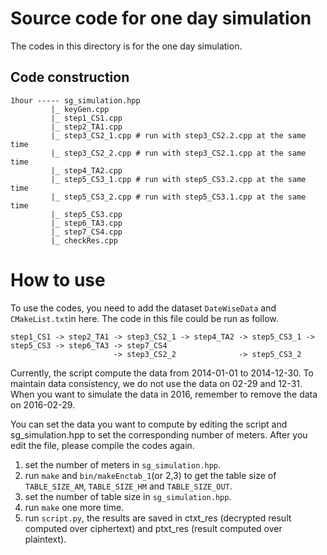 # Source code for one day simulation
The codes in this directory is for the one day simulation.

## Code construction
```
1hour ----- sg_simulation.hpp
         |_ keyGen.cpp
         |_ step1_CS1.cpp
         |_ step2_TA1.cpp
         |_ step3_CS2_1.cpp # run with step3_CS2.2.cpp at the same time
         |_ step3_CS2_2.cpp # run with step3_CS2.1.cpp at the same time
         |_ step4_TA2.cpp
         |_ step5_CS3_1.cpp # run with step5_CS3.2.cpp at the same time
         |_ step5_CS3_2.cpp # run with step5_CS3.1.cpp at the same time
         |_ step5_CS3.cpp
         |_ step6_TA3.cpp
         |_ step7_CS4.cpp
         |_ checkRes.cpp
```
# How to use
To use the codes, you need to add the dataset `DateWiseData` and `CMakeList.txt`in here.
The code in this file could be run as follow.
```
step1_CS1 -> step2_TA1 -> step3_CS2_1 -> step4_TA2 -> step5_CS3_1 -> step5_CS3 -> step6_TA3 -> step7_CS4
                       -> step3_CS2_2              -> step5_CS3_2
```
Currently, the script compute the data from 2014-01-01 to 2014-12-30. To maintain data consistency, we do not use the data on 02-29 and 12-31. When you want to simulate the data in 2016, remember to remove the data on 2016-02-29.<br>

You can set the data you want to compute by editing the script and sg_simulation.hpp to set the corresponding number of meters.
After you edit the file, please compile the codes again.<br>

1. set the number of meters in `sg_simulation.hpp`.
2. run `make` and `bin/makeEnctab_1`(or 2,3) to get the table size of `TABLE_SIZE_AM`, `TABLE_SIZE_HM` and `TABLE_SIZE_OUT`.
3. set the number of table size in `sg_simulation.hpp`.
4. run `make` one more time.
5. run `script.py`, the results are saved in ctxt_res (decrypted result computed over ciphertext) and ptxt_res (result computed over plaintext).
